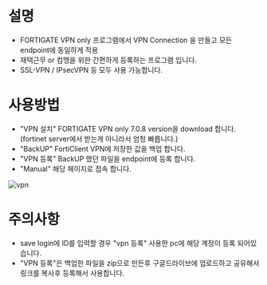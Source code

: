 
# 설명
* FORTIGATE VPN only 프로그램에서 VPN Connection 을 만들고 모든 endpoint에 동일하게 적용
* 재택근무 or 컴맹을 위한 간편하게 등록하는 프로그램 입니다.
* SSL-VPN / IPsecVPN 등 모두 사용 가능합니다.


# 사용방법
* "VPN 설치" FORTIGATE VPN only 7.0.8 version을 download 합니다. (fortinet server에서 받는게 아니라서 엄청 빠릅니다.)
* "BackUP"  FortiClient VPN에 저장한 값을 백업 합니다.
* "VPN 등록"  BackUP 했던 파일을 endpoint에 등록 합니다.
* "Manual" 해당 페이지로 접속 합니다.

![vpn](https://github.com/gojong/fortigate-file/assets/87437300/efddb61e-69bc-40ba-990c-6df92bd24c87)


# 주의사항
* save login에 ID를 입력할 경우 "vpn 등록" 사용한 pc에 해당 계정이 등록 되어있습니다.
* "VPN 등록"은 백업한 파일을 zip으로 만든후 구글드라이브에 업로드하고 공유해서 링크를 복사후 등록해서 사용합니다.
